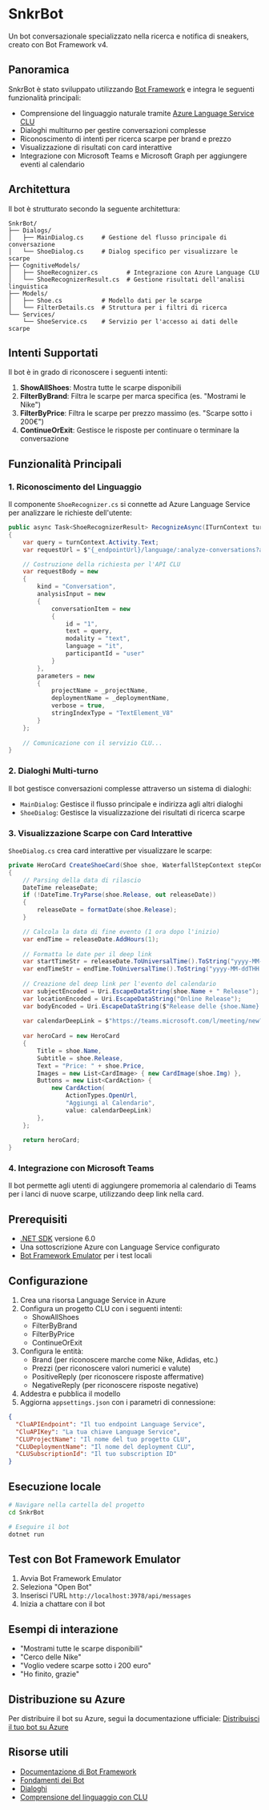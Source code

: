 # SnkrBot

Un bot conversazionale specializzato nella ricerca e notifica di sneakers, creato con Bot Framework v4.

## Panoramica

SnkrBot è stato sviluppato utilizzando [Bot Framework](https://dev.botframework.com) e integra le seguenti funzionalità principali:

- Comprensione del linguaggio naturale tramite [Azure Language Service CLU](https://learn.microsoft.com/it-it/azure/cognitive-services/language-service/conversational-language-understanding/overview)
- Dialoghi multiturno per gestire conversazioni complesse
- Riconoscimento di intenti per ricerca scarpe per brand e prezzo
- Visualizzazione di risultati con card interattive
- Integrazione con Microsoft Teams e Microsoft Graph per aggiungere eventi al calendario

## Architettura

Il bot è strutturato secondo la seguente architettura:

```
SnkrBot/
├── Dialogs/
│   ├── MainDialog.cs     # Gestione del flusso principale di conversazione
│   └── ShoeDialog.cs     # Dialog specifico per visualizzare le scarpe
├── CognitiveModels/
│   ├── ShoeRecognizer.cs        # Integrazione con Azure Language CLU
│   └── ShoeRecognizerResult.cs  # Gestione risultati dell'analisi linguistica
├── Models/
│   ├── Shoe.cs           # Modello dati per le scarpe
│   └── FilterDetails.cs  # Struttura per i filtri di ricerca
└── Services/
    └── ShoeService.cs    # Servizio per l'accesso ai dati delle scarpe
```

## Intenti Supportati

Il bot è in grado di riconoscere i seguenti intenti:

1. **ShowAllShoes**: Mostra tutte le scarpe disponibili
2. **FilterByBrand**: Filtra le scarpe per marca specifica (es. "Mostrami le Nike")
3. **FilterByPrice**: Filtra le scarpe per prezzo massimo (es. "Scarpe sotto i 200€")
4. **ContinueOrExit**: Gestisce le risposte per continuare o terminare la conversazione

## Funzionalità Principali

### 1. Riconoscimento del Linguaggio

Il componente `ShoeRecognizer.cs` si connette ad Azure Language Service per analizzare le richieste dell'utente:

```csharp
public async Task<ShoeRecognizerResult> RecognizeAsync(ITurnContext turnContext, CancellationToken cancellationToken)
{
    var query = turnContext.Activity.Text;
    var requestUrl = $"{_endpointUrl}/language/:analyze-conversations?api-version=2022-10-01-preview";

    // Costruzione della richiesta per l'API CLU
    var requestBody = new
    {
        kind = "Conversation",
        analysisInput = new
        {
            conversationItem = new
            {
                id = "1",
                text = query,
                modality = "text",
                language = "it",
                participantId = "user"
            }
        },
        parameters = new
        {
            projectName = _projectName,
            deploymentName = _deploymentName,
            verbose = true,
            stringIndexType = "TextElement_V8"
        }
    };
    
    // Comunicazione con il servizio CLU...
}
```

### 2. Dialoghi Multi-turno

Il bot gestisce conversazioni complesse attraverso un sistema di dialoghi:

- `MainDialog`: Gestisce il flusso principale e indirizza agli altri dialoghi
- `ShoeDialog`: Gestisce la visualizzazione dei risultati di ricerca scarpe

### 3. Visualizzazione Scarpe con Card Interattive

`ShoeDialog.cs` crea card interattive per visualizzare le scarpe:

```csharp
private HeroCard CreateShoeCard(Shoe shoe, WaterfallStepContext stepContext)
{
    // Parsing della data di rilascio
    DateTime releaseDate;
    if (!DateTime.TryParse(shoe.Release, out releaseDate))
    {
        releaseDate = formatDate(shoe.Release);
    }

    // Calcola la data di fine evento (1 ora dopo l'inizio)
    var endTime = releaseDate.AddHours(1);
    
    // Formatta le date per il deep link
    var startTimeStr = releaseDate.ToUniversalTime().ToString("yyyy-MM-ddTHH:mm:ssZ");
    var endTimeStr = endTime.ToUniversalTime().ToString("yyyy-MM-ddTHH:mm:ssZ");
    
    // Creazione del deep link per l'evento del calendario
    var subjectEncoded = Uri.EscapeDataString(shoe.Name + " Release");
    var locationEncoded = Uri.EscapeDataString("Online Release");
    var bodyEncoded = Uri.EscapeDataString($"Release delle {shoe.Name} a {shoe.Price}");
    
    var calendarDeepLink = $"https://teams.microsoft.com/l/meeting/new?subject={subjectEncoded}&startTime={startTimeStr}&endTime={endTimeStr}&location={locationEncoded}&body={bodyEncoded}";
    
    var heroCard = new HeroCard
    {
        Title = shoe.Name,
        Subtitle = shoe.Release,
        Text = "Price: " + shoe.Price,
        Images = new List<CardImage> { new CardImage(shoe.Img) },
        Buttons = new List<CardAction> {
            new CardAction(
                ActionTypes.OpenUrl,
                "Aggiungi al Calendario",
                value: calendarDeepLink)
        },
    };
    
    return heroCard;
}
```

### 4. Integrazione con Microsoft Teams

Il bot permette agli utenti di aggiungere promemoria al calendario di Teams per i lanci di nuove scarpe, utilizzando deep link nella card.

## Prerequisiti

- [.NET SDK](https://dotnet.microsoft.com/download) versione 6.0
- Una sottoscrizione Azure con Language Service configurato
- [Bot Framework Emulator](https://github.com/microsoft/botframework-emulator) per i test locali

## Configurazione

1. Crea una risorsa Language Service in Azure
2. Configura un progetto CLU con i seguenti intenti:
   - ShowAllShoes
   - FilterByBrand
   - FilterByPrice
   - ContinueOrExit
3. Configura le entità:
   - Brand (per riconoscere marche come Nike, Adidas, etc.)
   - Prezzi (per riconoscere valori numerici e valute)
   - PositiveReply (per riconoscere risposte affermative)
   - NegativeReply (per riconoscere risposte negative)
4. Addestra e pubblica il modello
5. Aggiorna `appsettings.json` con i parametri di connessione:

```json
{
  "CluAPIEndpoint": "Il tuo endpoint Language Service",
  "CluAPIKey": "La tua chiave Language Service",
  "CLUProjectName": "Il nome del tuo progetto CLU",
  "CLUDeploymentName": "Il nome del deployment CLU",
  "CLUSubscriptionId": "Il tuo subscription ID"
}
```

## Esecuzione locale

```bash
# Navigare nella cartella del progetto
cd SnkrBot

# Eseguire il bot
dotnet run
```

## Test con Bot Framework Emulator

1. Avvia Bot Framework Emulator
2. Seleziona "Open Bot"
3. Inserisci l'URL `http://localhost:3978/api/messages`
4. Inizia a chattare con il bot

## Esempi di interazione

- "Mostrami tutte le scarpe disponibili"
- "Cerco delle Nike"
- "Voglio vedere scarpe sotto i 200 euro"
- "Ho finito, grazie"

## Distribuzione su Azure

Per distribuire il bot su Azure, segui la documentazione ufficiale: [Distribuisci il tuo bot su Azure](https://aka.ms/azuredeployment)

## Risorse utili

- [Documentazione di Bot Framework](https://docs.botframework.com)
- [Fondamenti dei Bot](https://docs.microsoft.com/azure/bot-service/bot-builder-basics?view=azure-bot-service-4.0)
- [Dialoghi](https://docs.microsoft.com/it-it/azure/bot-service/bot-builder-concept-dialog?view=azure-bot-service-4.0)
- [Comprensione del linguaggio con CLU](https://learn.microsoft.com/it-it/azure/cognitive-services/language-service/conversational-language-understanding/overview)
